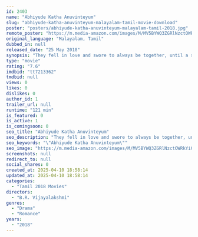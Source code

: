 ```yaml
---
id: 2403
name: "Abhiyude Katha Anuvinteyum"
slug: "abhiyude-katha-anuvinteyum-malayalam-tamil-movie-download"
poster: "posters/abhiyude-katha-anuvinteyum-malayalam-tamil-2018.jpg"
remote_poster: "https://m.media-amazon.com/images/M/MV5BYWQ3ZGRlNzctOWRkYi00MWZlLTk5ZGMtYWJhMTFlN2I2ODUzXkEyXkFqcGdeQXVyMjkxNzQ1NDI@._V1_SX300.jpg"
original_language: "Malayalam, Tamil"
dubbed_in: null
released_date: "25 May 2018"
synopsis: "They fell in love and swore to always be together, until a strange twist of fate reveals them to be more than just lovers. To what extent will they go to protect their love?"
type: "movie"
rating: "7.6"
imdbid: "tt7213362"
tmdbid: null
views: 0
likes: 0
dislikes: 0
author_id: 1
trailer_url: null
runtime: "121 min"
is_featured: 0
is_active: 1
is_comingsoon: 0
seo_title: "Abhiyude Katha Anuvinteyum"
seo_description: "They fell in love and swore to always be together, until a strange twist of fate reveals them to be more than just lovers. To what extent will they go to protect their love?"
seo_keywords: "\"Abhiyude Katha Anuvinteyum\""
seo_image: "https://m.media-amazon.com/images/M/MV5BYWQ3ZGRlNzctOWRkYi00MWZlLTk5ZGMtYWJhMTFlN2I2ODUzXkEyXkFqcGdeQXVyMjkxNzQ1NDI@._V1_SX300.jpg"
screenshots: null
redirect_to: null
social_shares: 0
created_at: 2025-04-10 18:58:14
updated_at: 2025-04-10 18:58:14
categories:
  - "Tamil 2018 Movies"
directors:
  - "B.R. Vijayalakshmi"
genres:
  - "Drama"
  - "Romance"
years:
  - "2018"
---
```

